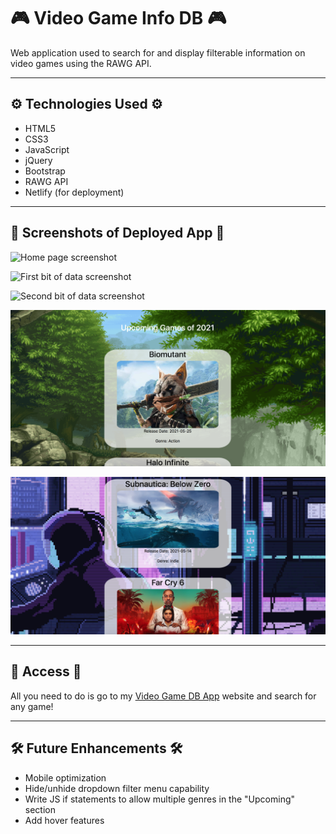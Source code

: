 # 🎮 Video Game Info DB 🎮

Web application used to search for and display filterable information on video games using the RAWG API.  

---

## ⚙️ Technologies Used ⚙️ 

- HTML5
- CSS3
- JavaScript
- jQuery
- Bootstrap
- RAWG API
- Netlify (for deployment)

---

## 📸 Screenshots of Deployed App 📸

![Home page screenshot](/imgs/home-page-ss.png)

![First bit of data screenshot](/imgs/Data1-ss.png)

![Second bit of data screenshot](/imgs/Data2-ss.png)

![Upcoming cards screenshot 1](/imgs/Upcoming1-ss.png)

![Upcoming cards screenshot 2](/imgs/Upcoming2-ss.png)


---

## 📲 Access 📲

All you need to do is go to my [Video Game DB App](https://videogamesearchdb-app.netlify.app/) website and search for any game! 


---

## 🛠 Future Enhancements 🛠

- Mobile optimization
- Hide/unhide dropdown filter menu capability
- Write JS if statements to allow multiple genres in the "Upcoming" section
- Add hover features